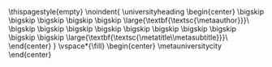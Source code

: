 <!-- Primeira Folha -->
<!-- 
Deverá conter os seguintes dados: 1) Universidade; 2) Unidade de Defesa; 3) Autor(a); 4) Título da dissertação/tese na língua em que o trabalho foi redigido (português, inglês ou espanhol); 5) No caso de dissertação/tese redigida em inglês ou espanhol, além do título original do trabalho, obrigatoriamente, também deverá constar o título em português; 6) Local (cidade); 7) Data (ano de depósito).
-->
\thispagestyle{empty}
\noindent{
\universityheading
\begin{center}
    \bigskip
    \bigskip
    \bigskip
    \bigskip
    \bigskip
    \large{\textbf{\textsc{\metaauthor}}}\\
    \bigskip
    \bigskip
    \bigskip
    \bigskip
    \bigskip
    \bigskip
    \bigskip
    \bigskip
    \bigskip
    \bigskip
    \large{\textbf{\textsc{\metatitle\\\metasubtitle}}}\\
\end{center}
}
\vspace*{\fill}
\begin{center}
    \metauniversitycity
\end{center}
